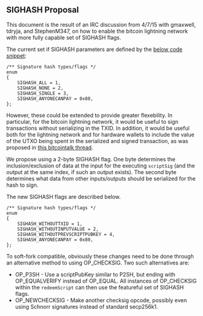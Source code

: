 ## SIGHASH Proposal

This document is the result of an IRC discussion from 4/7/15 with gmaxwell, tdryja, and StephenM347, on how to enable the bitcoin lightning network with more fully capable set of SIGHASH flags.

The current set if SIGHASH parameters are defined by the [below code snippet](https://github.com/bitcoin/bitcoin/blob/v0.10.0/src/script/interpreter.h#L21-L28):

```
/** Signature hash types/flags */
enum
{
    SIGHASH_ALL = 1,
    SIGHASH_NONE = 2,
    SIGHASH_SINGLE = 3,
    SIGHASH_ANYONECANPAY = 0x80,
};
```

However, these could be extended to provide greater flexebility. In particular, for the bitcoin lightning network, it would be useful to sign transactions without serializing in the TXID. In addition, it would be useful both for the lightning network and for hardware wallets to include the value of the UTXO being spent in the serialized and signed transaction, as was proposed in [this bitcointalk thread](https://bitcointalk.org/index.php?topic=181734.0). 

We propose using a 2-byte SIGHASH flag. One byte determines the inclusion/exclusion of data at the input for the executing `scriptSig` (and the output at the same index, if such an output exists). The second byte determines what data from other inputs/outputs should be serialized for the hash to sign. 

The new SIGHASH flags are described below.

```
/** Signature hash types/flags */
enum
{
    SIGHASH_WITHOUTTXID = 1,
    SIGHASH_WITHOUTINPUTVALUE = 2,
    SIGHASH_WITHOUTPREVSCRIPTPUBKEY = 4,
    SIGHASH_ANYONECANPAY = 0x80,
};
```

To soft-fork compatible, obviously these changes need to be done through an alternative method to using OP_CHECKSIG. Two such alternatives are:

 - OP_P3SH - Use a scriptPubKey similar to P2SH, but ending with OP_EQUALVERIFY instead of OP_EQUAL. All instances of OP_CHECKSIG within the `redeemScript` can then use the featureful set of SIGHASH flags.
 - OP_NEWCHECKSIG - Make another checksig opcode, possibly even using Schnorr signatures instead of standard secp256k1. 
